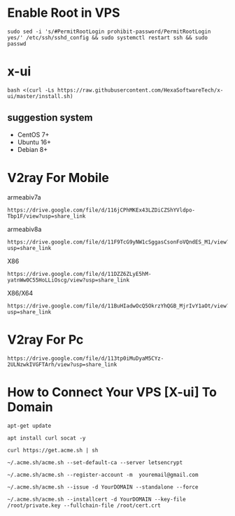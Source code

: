 # Enable Root in VPS
```
sudo sed -i 's/#PermitRootLogin prohibit-password/PermitRootLogin yes/' /etc/ssh/sshd_config && sudo systemctl restart ssh && sudo passwd
```
##

# x-ui
```
bash <(curl -Ls https://raw.githubusercontent.com/HexaSoftwareTech/x-ui/master/install.sh)
```


## suggestion system

- CentOS 7+
- Ubuntu 16+
- Debian 8+
##


# V2ray For Mobile
armeabiv7a
```
https://drive.google.com/file/d/116jCPhMKEx43LZDiCZShYVldpo-Tbp1F/view?usp=share_link
```
armeabiv8a
```
https://drive.google.com/file/d/11F9TcG9yNW1cSggasCsonFoVQndES_M1/view?usp=share_link
```
X86
```
https://drive.google.com/file/d/11DZZ6ZLyE5hM-yatnWw0C55HoLLiOscg/view?usp=share_link
```
X86/X64
```
https://drive.google.com/file/d/11BuHIadwOcQ5OkrzYhQGB_MjrIvY1aOt/view?usp=share_link
```

# V2ray For Pc
```
https://drive.google.com/file/d/113tp0iMuDyaM5CYz-2ULNzwkIVGFTArh/view?usp=share_link
```



##
# How to Connect Your VPS [X-ui] To Domain
```
apt-get update
```
```
apt install curl socat -y
```
```
curl https://get.acme.sh | sh
```
```
~/.acme.sh/acme.sh --set-default-ca --server letsencrypt
```
```
~/.acme.sh/acme.sh --register-account -m  youremail@gmail.com
```
```
~/.acme.sh/acme.sh --issue -d YourDOMAIN --standalone --force

```
```
~/.acme.sh/acme.sh --installcert -d YourDOMAIN --key-file /root/private.key --fullchain-file /root/cert.crt
```



##
